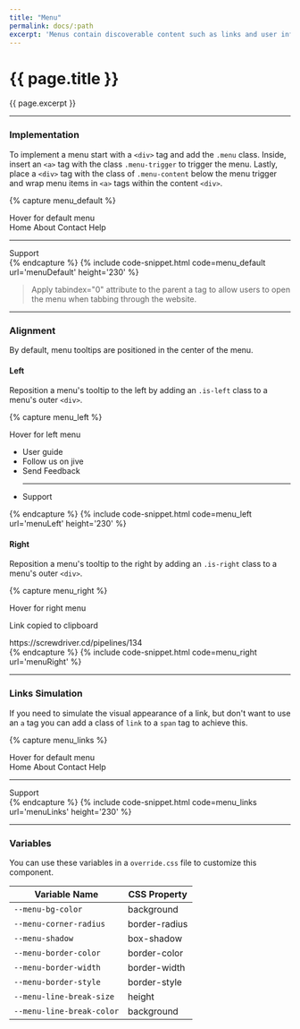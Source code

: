 ```yaml
---
title: "Menu"
permalink: docs/:path
excerpt: 'Menus contain discoverable content such as links and user information. They can be aligned to the left or the right.'
---
```


# {{ page.title }}

{{ page.excerpt }}

***

### Implementation
To implement a menu start with a `<div>` tag and add the `.menu` class. Inside, insert an `<a>` tag with the class `.menu-trigger` to trigger the menu. Lastly, place a `<div>` tag with the class of `.menu-content` below the menu trigger and wrap menu items in `<a>` tags within the content `<div>`.

{% capture menu_default %}
<div class="menu">
    <a class="menu-trigger">Hover for default menu</a>
    <div class="menu-content">
        <a>Home</a>
        <a>About</a>
        <a>Contact</a>
        <a>Help</a>
        <hr>
        <a>Support</a>
    </div>
</div>
{% endcapture %}
{% include code-snippet.html code=menu_default url='menuDefault' height='230' %}

<blockquote class="accessible">Apply <span class="chips has-bg-grey-100 is-red-500 is-mono">tabindex="0"</span> attribute to the parent a tag to allow users to open the menu when tabbing through the website.</blockquote>

***


### Alignment
By default, menu tooltips are positioned in the center of the menu.

#### Left
Reposition a menu&#39;s tooltip to the left by adding an `.is-left` class to a menu&#39;s outer `<div>`.

{% capture menu_left %}
<div class="menu is-left">
    <a class="menu-trigger">Hover for left menu</a>
    <div class="menu-content">
        <ul>
            <li><a>User guide</a></li>
            <li><a>Follow us on jive</a></li>
            <li><a>Send Feedback</a></li>
            <hr>
            <li><a>Support</a></li>
        </ul>
    </div>
</div>
{% endcapture %}
{% include code-snippet.html code=menu_left url='menuLeft' height='230' %}

#### Right
Reposition a menu&#39;s tooltip to the right by adding an `.is-right` class to a menu&#39;s outer `<div>`.

{% capture menu_right %}
<div class="menu is-right">
  <a class="menu-trigger">Hover for right menu</a>
  <div class="menu-content">
    <p class="is-bold">Link copied to clipboard</p>
    <a class="is-small is-sub">https://screwdriver.cd/pipelines/134 <i class="d-icon d-external is-extrasmall"></i></a>
  </div>
</div>
{% endcapture %}
{% include code-snippet.html code=menu_right url='menuRight' %}


***


### Links Simulation
If you need to simulate the visual appearance of a link, but don't want to use an `a` tag you can add a class of `link` to a `span` tag to achieve this.

{% capture menu_links %}
<div class="menu">
    <a class="menu-trigger">Hover for default menu</a>
    <div class="menu-content">
        <span class="link">Home</span>
        <span class="link">About</span>
        <span class="link">Contact</span>
        <span class="link">Help</span>
        <hr>
        <span class="link">Support</span>
    </div>
</div>
{% endcapture %}
{% include code-snippet.html code=menu_links url='menuLinks' height='230' %}


***


### Variables
You can use these variables in a `override.css` file to customize this component.

|Variable Name|CSS Property|
| - | - |
|`--menu-bg-color`|background|
|`--menu-corner-radius`|border-radius|
|`--menu-shadow`|box-shadow|
|`--menu-border-color`|border-color|
|`--menu-border-width`| border-width|
|`--menu-border-style`|border-style|
|`--menu-line-break-size`|height|
|`--menu-line-break-color`|background|
